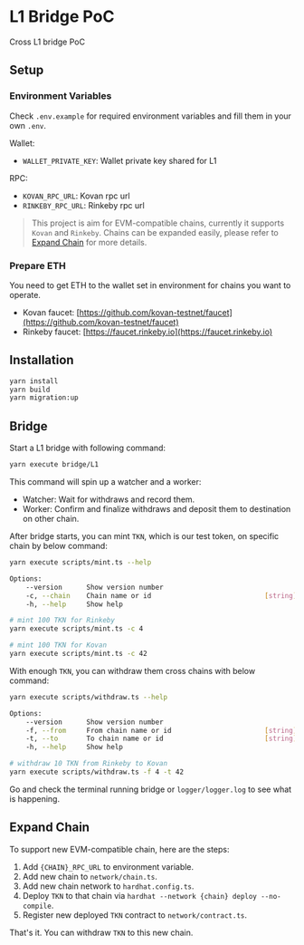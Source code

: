 # L1 Bridge PoC

Cross L1 bridge PoC

## Setup

### Environment Variables

Check `.env.example` for required environment variables and fill them in your own `.env`.

Wallet:

- `WALLET_PRIVATE_KEY`: Wallet private key shared for L1

RPC:

- `KOVAN_RPC_URL`: Kovan rpc url
- `RINKEBY_RPC_URL`: Rinkeby rpc url

> This project is aim for EVM-compatible chains, currently it supports `Kovan` and `Rinkeby`. Chains can be expanded easily, please refer to [Expand Chain](#expand-chain) for more details.

### Prepare ETH

You need to get ETH to the wallet set in environment for chains you want to operate.

- Kovan faucet: [https://github.com/kovan-testnet/faucet](https://github.com/kovan-testnet/faucet)
- Rinkeby faucet: [https://faucet.rinkeby.io](https://faucet.rinkeby.io)

## Installation

```sh
yarn install
yarn build
yarn migration:up
```

## Bridge

Start a L1 bridge with following command:

```sh
yarn execute bridge/L1
```

This command will spin up a watcher and a worker:

- Watcher: Wait for withdraws and record them.
- Worker: Confirm and finalize withdraws and deposit them to destination on other chain.

After bridge starts, you can mint `TKN`, which is our test token, on specific chain by below command:

```sh
yarn execute scripts/mint.ts --help

Options:
    --version      Show version number                                   [boolean]
    -c, --chain    Chain name or id                            [string] [required]
    -h, --help     Show help                                             [boolean]

# mint 100 TKN for Rinkeby
yarn execute scripts/mint.ts -c 4

# mint 100 TKN for Kovan
yarn execute scripts/mint.ts -c 42
```

With enough `TKN`, you can withdraw them cross chains with below command:

```sh
yarn execute scripts/withdraw.ts --help

Options:
    --version      Show version number                                   [boolean]
    -f, --from     From chain name or id                       [string] [required]
    -t, --to       To chain name or id                         [string] [required]
    -h, --help     Show help                                             [boolean]

# withdraw 10 TKN from Rinkeby to Kovan
yarn execute scripts/withdraw.ts -f 4 -t 42
```

Go and check the terminal running bridge or `logger/logger.log` to see what is happening.

## Expand Chain

To support new EVM-compatible chain, here are the steps:

1. Add `{CHAIN}_RPC_URL` to environment variable.
2. Add new chain to `network/chain.ts`.
3. Add new chain network to `hardhat.config.ts`.
4. Deploy `TKN` to that chain via `hardhat --network {chain} deploy --no-compile`.
5. Register new deployed `TKN` contract to `network/contract.ts`.

That's it. You can withdraw `TKN` to this new chain.
